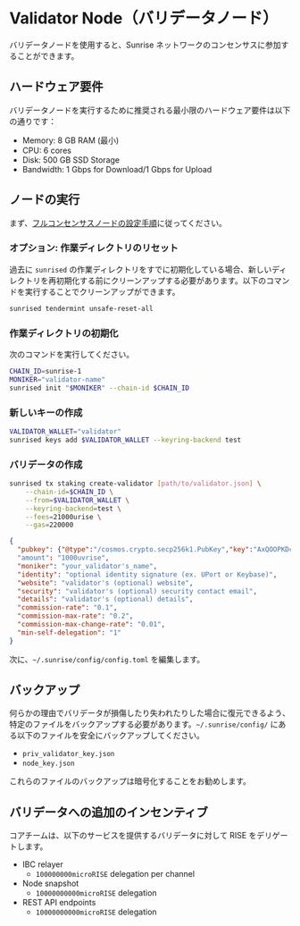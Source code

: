 # Validator Node（バリデータノード）

バリデータノードを使用すると、Sunrise ネットワークのコンセンサスに参加することができます。

## ハードウェア要件

バリデータノードを実行するために推奨される最小限のハードウェア要件は以下の通りです：

- Memory: 8 GB RAM (最小)
- CPU: 6 cores
- Disk: 500 GB SSD Storage
- Bandwidth: 1 Gbps for Download/1 Gbps for Upload

## ノードの実行

まず、[フルコンセンサスノードの設定手順](https://docs.sunriselayer.io/run-a-sunrise-node/types/consensus/full-consensus-node)に従ってください。

### オプション: 作業ディレクトリのリセット

過去に `sunrised` の作業ディレクトリをすでに初期化している場合、新しいディレクトリを再初期化する前にクリーンアップする必要があります。以下のコマンドを実行することでクリーンアップができます。

```bash
sunrised tendermint unsafe-reset-all
```

### 作業ディレクトリの初期化

次のコマンドを実行してください。

```bash
CHAIN_ID=sunrise-1
MONIKER="validator-name"
sunrised init "$MONIKER" --chain-id $CHAIN_ID
```

### 新しいキーの作成

```bash
VALIDATOR_WALLET="validator"
sunrised keys add $VALIDATOR_WALLET --keyring-backend test
```

### バリデータの作成

```bash
sunrised tx staking create-validator [path/to/validator.json] \
    --chain-id=$CHAIN_ID \
    --from=$VALIDATOR_WALLET \
    --keyring-backend=test \
    --fees=21000urise \
    --gas=220000
```

```json
{
  "pubkey": {"@type":"/cosmos.crypto.secp256k1.PubKey","key":"AxQOOPKDcl9Zg50r5CXZ0pclBqfzufcVXNnwF7OP4Hgj"}
  "amount": "1000uvrise",
  "moniker": "your_validator's_name",
  "identity": "optional identity signature (ex. UPort or Keybase)",
  "website": "validator's (optional) website",
  "security": "validator's (optional) security contact email",
  "details": "validator's (optional) details",
  "commission-rate": "0.1",
  "commission-max-rate": "0.2",
  "commission-max-change-rate": "0.01",
  "min-self-delegation": "1"
}
```

次に、`~/.sunrise/config/config.toml` を編集します。

## バックアップ

何らかの理由でバリデータが損傷したり失われたりした場合に復元できるよう、特定のファイルをバックアップする必要があります。`~/.sunrise/config/` にある以下のファイルを安全にバックアップしてください。

- `priv_validator_key.json`
- `node_key.json`

これらのファイルのバックアップは暗号化することをお勧めします。

## バリデータへの追加のインセンティブ

コアチームは、以下のサービスを提供するバリデータに対して RISE をデリゲートします。

- IBC relayer
  - `100000000microRISE` delegation per channel
- Node snapshot
  - `10000000000microRISE` delegation
- REST API endpoints
  - `10000000000microRISE` delegation
